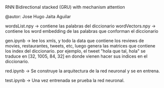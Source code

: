 RNN Bidirectional stacked (GRU) with mechanism attention

@autor: Jose Hugo Jaita Aguilar

wordsList.npy -> contiene las palabras del diccionario
wordVectors.npy -> contiene los word embedding de las palabras que conforman el diccionario

gen.ipynb  -> lee los xmls, y todo la data que contiene los reviews de movies, restaurantes, tweets, etc, luego genera las matrices que contiene los index del diccionario.
por ejemplo, el tweet "hola que tal, hola" se traduce en [32, 1005, 84, 32] en donde vienen hacer sus indices en el diccionario.

red.ipynb  -> Se construye la arquitectura de la red neuronal y se en entrena. 

test.ipynb -> Una vez entrenada se prueba la red neuronal.
 
